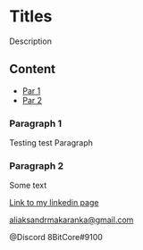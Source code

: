 # Titles
Description

## Content
- [Par 1](#paragraph-1)
- [Par 2](#paragraph-2)

### Paragraph 1

Testing test Paragraph

### Paragraph 2

Some text

[Link to my linkedin page](https://www.linkedin.com/in/aliaksandr-makaranka-3811b7216/)

<aliaksandrmakaranka@gmail.com>

@Discord 8BitCore#9100
